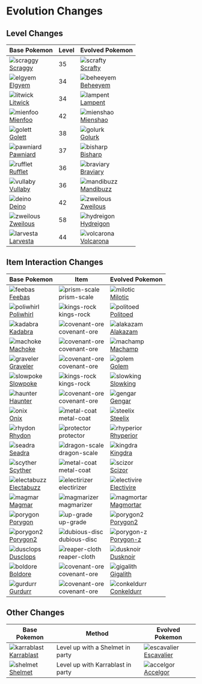 # Evolution Changes

## Level Changes

| Base Pokemon                                                                                  | Level | Evolved Pokemon                                                                                 |
| --------------------------------------------------------------------------------------------- | ----- | ----------------------------------------------------------------------------------------------- |
| ![scraggy](img/pokemon/559.png)<br/>[Scraggy](/blaze-black-volt-white-two-wiki/pokemon/559)   | 35    | ![scrafty](img/pokemon/560.png)<br/>[Scrafty](/blaze-black-volt-white-two-wiki/pokemon/560)     |
| ![elgyem](img/pokemon/605.png)<br/>[Elgyem](/blaze-black-volt-white-two-wiki/pokemon/605)     | 34    | ![beheeyem](img/pokemon/606.png)<br/>[Beheeyem](/blaze-black-volt-white-two-wiki/pokemon/606)   |
| ![litwick](img/pokemon/607.png)<br/>[Litwick](/blaze-black-volt-white-two-wiki/pokemon/607)   | 34    | ![lampent](img/pokemon/608.png)<br/>[Lampent](/blaze-black-volt-white-two-wiki/pokemon/608)     |
| ![mienfoo](img/pokemon/619.png)<br/>[Mienfoo](/blaze-black-volt-white-two-wiki/pokemon/619)   | 42    | ![mienshao](img/pokemon/620.png)<br/>[Mienshao](/blaze-black-volt-white-two-wiki/pokemon/620)   |
| ![golett](img/pokemon/622.png)<br/>[Golett](/blaze-black-volt-white-two-wiki/pokemon/622)     | 38    | ![golurk](img/pokemon/623.png)<br/>[Golurk](/blaze-black-volt-white-two-wiki/pokemon/623)       |
| ![pawniard](img/pokemon/624.png)<br/>[Pawniard](/blaze-black-volt-white-two-wiki/pokemon/624) | 37    | ![bisharp](img/pokemon/625.png)<br/>[Bisharp](/blaze-black-volt-white-two-wiki/pokemon/625)     |
| ![rufflet](img/pokemon/627.png)<br/>[Rufflet](/blaze-black-volt-white-two-wiki/pokemon/627)   | 36    | ![braviary](img/pokemon/628.png)<br/>[Braviary](/blaze-black-volt-white-two-wiki/pokemon/628)   |
| ![vullaby](img/pokemon/629.png)<br/>[Vullaby](/blaze-black-volt-white-two-wiki/pokemon/629)   | 36    | ![mandibuzz](img/pokemon/630.png)<br/>[Mandibuzz](/blaze-black-volt-white-two-wiki/pokemon/630) |
| ![deino](img/pokemon/633.png)<br/>[Deino](/blaze-black-volt-white-two-wiki/pokemon/633)       | 42    | ![zweilous](img/pokemon/634.png)<br/>[Zweilous](/blaze-black-volt-white-two-wiki/pokemon/634)   |
| ![zweilous](img/pokemon/634.png)<br/>[Zweilous](/blaze-black-volt-white-two-wiki/pokemon/634) | 58    | ![hydreigon](img/pokemon/635.png)<br/>[Hydreigon](/blaze-black-volt-white-two-wiki/pokemon/635) |
| ![larvesta](img/pokemon/636.png)<br/>[Larvesta](/blaze-black-volt-white-two-wiki/pokemon/636) | 44    | ![volcarona](img/pokemon/637.png)<br/>[Volcarona](/blaze-black-volt-white-two-wiki/pokemon/637) |

## Item Interaction Changes

| Base Pokemon                                                                                      | Item                                                          | Evolved Pokemon                                                                                   |
| ------------------------------------------------------------------------------------------------- | ------------------------------------------------------------- | ------------------------------------------------------------------------------------------------- |
| ![feebas](img/pokemon/349.png)<br/>[Feebas](/blaze-black-volt-white-two-wiki/pokemon/349)         | ![prism-scale](img/items/prism-scale.png)<br/> prism-scale    | ![milotic](img/pokemon/350.png)<br/>[Milotic](/blaze-black-volt-white-two-wiki/pokemon/350)       |
| ![poliwhirl](img/pokemon/061.png)<br/>[Poliwhirl](/blaze-black-volt-white-two-wiki/pokemon/061)   | ![kings-rock](img/items/kings-rock.png)<br/> kings-rock       | ![politoed](img/pokemon/186.png)<br/>[Politoed](/blaze-black-volt-white-two-wiki/pokemon/186)     |
| ![kadabra](img/pokemon/064.png)<br/>[Kadabra](/blaze-black-volt-white-two-wiki/pokemon/064)       | ![covenant-ore](img/items/covenant-ore.png)<br/> covenant-ore | ![alakazam](img/pokemon/065.png)<br/>[Alakazam](/blaze-black-volt-white-two-wiki/pokemon/065)     |
| ![machoke](img/pokemon/067.png)<br/>[Machoke](/blaze-black-volt-white-two-wiki/pokemon/067)       | ![covenant-ore](img/items/covenant-ore.png)<br/> covenant-ore | ![machamp](img/pokemon/068.png)<br/>[Machamp](/blaze-black-volt-white-two-wiki/pokemon/068)       |
| ![graveler](img/pokemon/075.png)<br/>[Graveler](/blaze-black-volt-white-two-wiki/pokemon/075)     | ![covenant-ore](img/items/covenant-ore.png)<br/> covenant-ore | ![golem](img/pokemon/076.png)<br/>[Golem](/blaze-black-volt-white-two-wiki/pokemon/076)           |
| ![slowpoke](img/pokemon/079.png)<br/>[Slowpoke](/blaze-black-volt-white-two-wiki/pokemon/079)     | ![kings-rock](img/items/kings-rock.png)<br/> kings-rock       | ![slowking](img/pokemon/199.png)<br/>[Slowking](/blaze-black-volt-white-two-wiki/pokemon/199)     |
| ![haunter](img/pokemon/093.png)<br/>[Haunter](/blaze-black-volt-white-two-wiki/pokemon/093)       | ![covenant-ore](img/items/covenant-ore.png)<br/> covenant-ore | ![gengar](img/pokemon/094.png)<br/>[Gengar](/blaze-black-volt-white-two-wiki/pokemon/094)         |
| ![onix](img/pokemon/095.png)<br/>[Onix](/blaze-black-volt-white-two-wiki/pokemon/095)             | ![metal-coat](img/items/metal-coat.png)<br/> metal-coat       | ![steelix](img/pokemon/208.png)<br/>[Steelix](/blaze-black-volt-white-two-wiki/pokemon/208)       |
| ![rhydon](img/pokemon/112.png)<br/>[Rhydon](/blaze-black-volt-white-two-wiki/pokemon/112)         | ![protector](img/items/protector.png)<br/> protector          | ![rhyperior](img/pokemon/464.png)<br/>[Rhyperior](/blaze-black-volt-white-two-wiki/pokemon/464)   |
| ![seadra](img/pokemon/117.png)<br/>[Seadra](/blaze-black-volt-white-two-wiki/pokemon/117)         | ![dragon-scale](img/items/dragon-scale.png)<br/> dragon-scale | ![kingdra](img/pokemon/230.png)<br/>[Kingdra](/blaze-black-volt-white-two-wiki/pokemon/230)       |
| ![scyther](img/pokemon/123.png)<br/>[Scyther](/blaze-black-volt-white-two-wiki/pokemon/123)       | ![metal-coat](img/items/metal-coat.png)<br/> metal-coat       | ![scizor](img/pokemon/212.png)<br/>[Scizor](/blaze-black-volt-white-two-wiki/pokemon/212)         |
| ![electabuzz](img/pokemon/125.png)<br/>[Electabuzz](/blaze-black-volt-white-two-wiki/pokemon/125) | ![electirizer](img/items/electirizer.png)<br/> electirizer    | ![electivire](img/pokemon/466.png)<br/>[Electivire](/blaze-black-volt-white-two-wiki/pokemon/466) |
| ![magmar](img/pokemon/126.png)<br/>[Magmar](/blaze-black-volt-white-two-wiki/pokemon/126)         | ![magmarizer](img/items/magmarizer.png)<br/> magmarizer       | ![magmortar](img/pokemon/467.png)<br/>[Magmortar](/blaze-black-volt-white-two-wiki/pokemon/467)   |
| ![porygon](img/pokemon/137.png)<br/>[Porygon](/blaze-black-volt-white-two-wiki/pokemon/137)       | ![up-grade](img/items/up-grade.png)<br/> up-grade             | ![porygon2](img/pokemon/233.png)<br/>[Porygon2](/blaze-black-volt-white-two-wiki/pokemon/233)     |
| ![porygon2](img/pokemon/233.png)<br/>[Porygon2](/blaze-black-volt-white-two-wiki/pokemon/233)     | ![dubious-disc](img/items/dubious-disc.png)<br/> dubious-disc | ![porygon-z](img/pokemon/474.png)<br/>[Porygon-z](/blaze-black-volt-white-two-wiki/pokemon/474)   |
| ![dusclops](img/pokemon/356.png)<br/>[Dusclops](/blaze-black-volt-white-two-wiki/pokemon/356)     | ![reaper-cloth](img/items/reaper-cloth.png)<br/> reaper-cloth | ![dusknoir](img/pokemon/477.png)<br/>[Dusknoir](/blaze-black-volt-white-two-wiki/pokemon/477)     |
| ![boldore](img/pokemon/525.png)<br/>[Boldore](/blaze-black-volt-white-two-wiki/pokemon/525)       | ![covenant-ore](img/items/covenant-ore.png)<br/> covenant-ore | ![gigalith](img/pokemon/526.png)<br/>[Gigalith](/blaze-black-volt-white-two-wiki/pokemon/526)     |
| ![gurdurr](img/pokemon/533.png)<br/>[Gurdurr](/blaze-black-volt-white-two-wiki/pokemon/533)       | ![covenant-ore](img/items/covenant-ore.png)<br/> covenant-ore | ![conkeldurr](img/pokemon/534.png)<br/>[Conkeldurr](/blaze-black-volt-white-two-wiki/pokemon/534) |

## Other Changes

| Base Pokemon                                                                                      | Method                            | Evolved Pokemon                                                                                   |
| ------------------------------------------------------------------------------------------------- | --------------------------------- | ------------------------------------------------------------------------------------------------- |
| ![karrablast](img/pokemon/588.png)<br/>[Karrablast](/blaze-black-volt-white-two-wiki/pokemon/588) | Level up with a Shelmet in party  | ![escavalier](img/pokemon/589.png)<br/>[Escavalier](/blaze-black-volt-white-two-wiki/pokemon/589) |
| ![shelmet](img/pokemon/616.png)<br/>[Shelmet](/blaze-black-volt-white-two-wiki/pokemon/616)       | Level up with Karrablast in party | ![accelgor](img/pokemon/617.png)<br/>[Accelgor](/blaze-black-volt-white-two-wiki/pokemon/617)     |